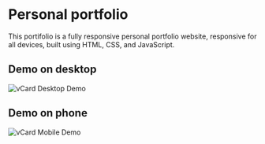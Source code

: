 # Personal portfolio

This portifolio is a fully responsive personal portfolio website, responsive for all devices, built using HTML, CSS, and JavaScript.

## Demo on desktop

![vCard Desktop Demo](/website-demo-image/desktop/demo-1.png "Desktop Demo")


## Demo on phone
![vCard Mobile Demo](/website-demo-image/phone/demo-1.png "Mobile Demo")

